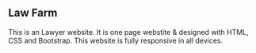 ## Law Farm
This is an Lawyer website. It is one page webstite & designed with HTML, CSS and Bootstrap. This website is fully responsive in all devices.

